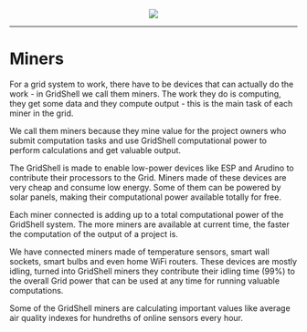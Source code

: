 <p align="center">
  <img src=https://gridshl.files.wordpress.com/2022/06/img_3488.png>
  </p>
  
 ---------------
 
 # Miners
 
For a grid system to work, there have to be devices that can actually do the work - in GridShell we call them miners.
The work they do is computing, they get some data and they compute output - this is the main task of each miner in the grid.

We call them miners because they mine value for the project owners who submit computation tasks and use GridShell computational power to perform
calculations and get valuable output.

The GridShell is made to enable low-power devices like ESP and Arudino to contribute their processors to the Grid.
Miners made of these devices are very cheap and consume low energy. Some of them can be powered by solar panels, making
their computational power available totally for free.

Each miner connected is adding up to a total computational power of the GridShell system. 
The more miners are available at current time, the faster the computation of the output of a project is.

We have connected miners made of temperature sensors, smart wall sockets, smart bulbs and even home WiFi routers.
These devices are mostly idling, turned into GridShell miners they contribute their idling time (99%) to the overall Grid power 
that can be used at any time for running valuable computations.

Some of the GridShell miners are calculating important values like average air quality indexes for hundreths of online sensors every hour.





